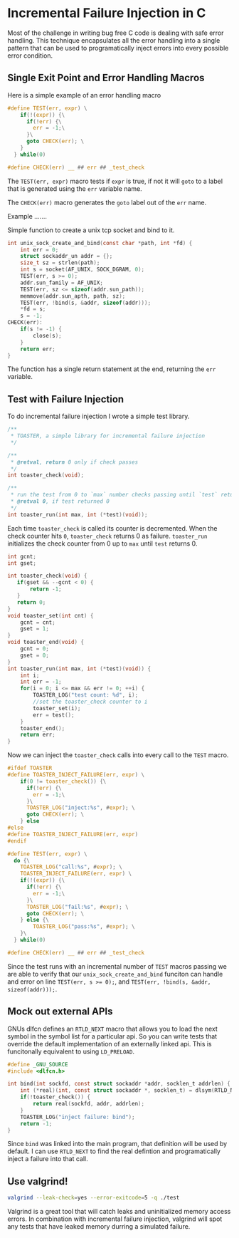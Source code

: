 Incremental Failure Injection in C
==================================

Most of the challenge in writing bug free C code is dealing with safe error handling.  This technique encapsulates all the error handling into a single pattern that can be used to programatically inject errors into every possible error condition.

Single Exit Point and Error Handling Macros
-------------------------------------------

Here is a simple example of an error handling macro

```C
#define TEST(err, expr) \
    if(!(expr)) {\
      if(!err) {\
        err = -1;\
      }\
      goto CHECK(err); \
    } 
  } while(0)

#define CHECK(err) __ ## err ## _test_check
```

The `TEST(err, expr)` macro tests if `expr` is true, if not it will `goto` to a label that is generated using the `err` variable name. 

The `CHECK(err)` macro generates the `goto` label out of the `err` name.

Example
.......

Simple function to create a unix tcp socket and bind to it.

```C
int unix_sock_create_and_bind(const char *path, int *fd) {
    int err = 0;
    struct sockaddr_un addr = {};
    size_t sz = strlen(path);
    int s = socket(AF_UNIX, SOCK_DGRAM, 0);
    TEST(err, s >= 0);
    addr.sun_family = AF_UNIX;
    TEST(err, sz <= sizeof(addr.sun_path));
    memmove(addr.sun_apth, path, sz);
    TEST(err, !bind(s, &addr, sizeof(addr)));
    *fd = s;
    s = -1;
CHECK(err):
    if(s != -1) {
        close(s);
    }
    return err;
}
```

The function has a single return statement at the end, returning the `err` variable.

Test with Failure Injection
----------------------------

To do incremental failure injection I wrote a simple test library.

```C
/**
 * TOASTER, a simple library for incremental failure injection
 */

/**
 * @retval, return 0 only if check passes
 */
int toaster_check(void);

/**
 * run the test from 0 to `max` number checks passing until `test` returns 0
 * @retval 0, if test returned 0
 */
int toaster_run(int max, int (*test)(void));
```

Each time `toaster_check` is called its counter is decremented.  When the check counter  hits `0`, `toaster_check` returns 0 as failure. `toaster_run` initializes the check counter from 0 up to `max` until `test` returns 0.

```C
int gcnt;
int gset;

int toaster_check(void) {
   if(gset && --gcnt < 0) {
       return -1;
   }
   return 0;
}
void toaster_set(int cnt) {
    gcnt = cnt;
    gset = 1;
}
void toaster_end(void) {
    gcnt = 0;
    gset = 0;
}
int toaster_run(int max, int (*test)(void)) {
    int i;
    int err = -1;
    for(i = 0; i <= max && err != 0; ++i) {
        TOASTER_LOG("test count: %d", i);
        //set the toaster_check counter to i
        toaster_set(i);
        err = test(); 
    }
    toaster_end();
    return err;
}
```

Now we can inject the `toaster_check` calls into every call to the `TEST` macro.

```C
#ifdef TOASTER
#define TOASTER_INJECT_FAILURE(err, expr) \
    if(0 != toaster_check()) {\
      if(!err) {\
        err = -1;\
      }\
      TOASTER_LOG("inject:%s", #expr); \
      goto CHECK(err); \
    } else
#else 
#define TOASTER_INJECT_FAILURE(err, expr)
#endif

#define TEST(err, expr) \
  do {\
    TOASTER_LOG("call:%s", #expr); \
    TOASTER_INJECT_FAILURE(err, expr) \
    if(!(expr)) {\
      if(!err) {\
        err = -1;\
      }\
      TOASTER_LOG("fail:%s", #expr); \
      goto CHECK(err); \
    } else {\
        TOASTER_LOG("pass:%s", #expr); \
    }\
  } while(0)

#define CHECK(err) __ ## err ## _test_check
```

Since the test runs with an incremental number of `TEST` macros passing we are able to verify that our `unix_sock_create_and_bind` funciton can handle and error on line `TEST(err, s >= 0);`, and `TEST(err, !bind(s, &addr, sizeof(addr)));`. 

Mock out external APIs
----------------------
GNUs dlfcn defines an `RTLD_NEXT` macro that allows you to load the next symbol in the symbol list for a particular api.  So you can write tests that override the default implementation of an externally linked api.  This is funcitonally equivalent to using `LD_PRELOAD`.

```C
#define _GNU_SOURCE
#include <dlfcn.h>

int bind(int sockfd, const struct sockaddr *addr, socklen_t addrlen) {
    int (*real)(int, const struct sockaddr *, socklen_t) = dlsym(RTLD_NEXT, "bind");
    if(!toaster_check()) {
        return real(sockfd, addr, addrlen);
    }
    TOASTER_LOG("inject failure: bind");
    return -1;
}
```
Since `bind` was linked into the main program, that definition will be used by default.  I can use `RTLD_NEXT` to find the real defintion and programatically inject a failure into that call.

Use valgrind!
-------------

```bash
valgrind --leak-check=yes --error-exitcode=5 -q ./test
```        

Valgrind is a great tool that will catch leaks and uninitialized memory access errors.  In combination with incremental failure injection, valgrind will spot any tests that have leaked memory durring a simulated failure.

